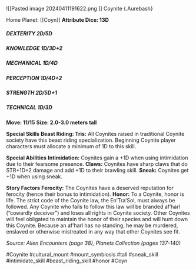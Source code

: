![[Pasted image 20240411191622.png ]]
Coynite {.Aurebash}

Home Planet: [[Coyn]]
**Attribute Dice: 13D**
##### DEXTERITY 2D/5D
##### KNOWLEDGE 1D/3D+2
##### MECHANICAL 1D/4D
##### PERCEPTION 1D/4D+2
##### STRENGTH 2D/5D+1
##### TECHNICAL 1D/3D
**Move: 11/15**
**Size: 2.0-3.0 meters tall**

**Special Skills**
**Beast Riding: Tris:** All Coynites raised in traditional Coynite
society have this beast riding specialization. Beginning
Coynite player characters must allocate a minimum of 1D
to this skill.

**Special Abilities**
**Intimidation:** Coynites gain a +1D when using intimidation due to their fearsome presence.
**Claws:** Coynites have sharp claws that do STR+1D+2
damage and add +1D to their brawling skill.
**Sneak:** Coynites get +1D when using sneak.

**Story Factors**
**Ferocity:** The Coynites have a deserved reputation for ferocity (hence their bonus to intimidation). 
**Honor:** To a Coynite, honor is life. The strict code of the Coynite law, the En’Tra’Sol, must always be followed. Any Coynite who fails to follow this law will be branded af’harl (“cowardly deceiver”) and loses all rights in Coynite society. Other Coynites will feel obligated to maintain the honor of their species and will hunt down this Coynite. Because an af’harl has no standing, he may be murdered, enslaved or otherwise mistreated in any way that other Coynites see fit.

*Source: Alien Encounters (page 38), Planets Collection (pages 137-140)*

#Coynite  #cultural_mount #mount_symbiosis #tall 
#sneak_skill #intimidate_skill #beast_riding_skill 
#honor 
#Coyn
